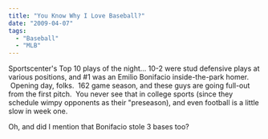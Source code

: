 ```yaml
---
title: "You Know Why I Love Baseball?"
date: "2009-04-07"
tags:
  - "Baseball"
  - "MLB"
---
```


Sportscenter's Top 10 plays of the night... 10-2 were stud defensive plays at various positions, and #1 was an Emilio Bonifacio inside-the-park homer.  Opening day, folks.  162 game season, and these guys are going full-out from the first pitch.  You never see that in college sports (since they schedule wimpy opponents as their "preseason), and even football is a little slow in week one.

Oh, and did I mention that Bonifacio stole 3 bases too?

